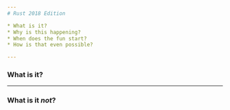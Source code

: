 ```yaml
---
# Rust 2018 Edition

* What is it?
* Why is this happening?
* When does the fun start?
* How is that even possible?

---
```

### What is it?

---
### What is it *not*?
